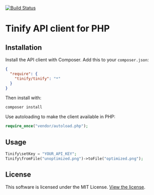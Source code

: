 [<img src="https://travis-ci.org/tinify/tinify-ruby.svg?branch=master" alt="Build Status">](https://travis-ci.org/tinify/tinify-ruby)

# Tinify API client for PHP

## Installation

Install the API client with Composer. Add this to your `composer.json`:

```json
{
  "require": {
    "tinify/tinify": "*"
  }
}
```

Then install with:

```
composer install
```

Use autoloading to make the client available in PHP:

```php
require_once("vendor/autoload.php");
```

## Usage

```php
Tinify\setKey = "YOUR_API_KEY";
Tinify\fromFile("unoptimized.png")->toFile("optimized.png");
```

## License

This software is licensed under the MIT License. [View the license](LICENSE).
